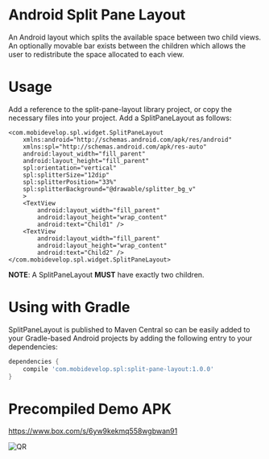 Android Split Pane Layout
===========

An Android layout which splits the available space between two child views. An optionally movable bar exists between the children which allows the user to redistribute the space allocated to each view.

Usage
=====
Add a reference to the split-pane-layout library project, or copy the necessary files into your project. Add a SplitPaneLayout as follows:

    <com.mobidevelop.spl.widget.SplitPaneLayout
        xmlns:android="http://schemas.android.com/apk/res/android"
        xmlns:spl="http://schemas.android.com/apk/res-auto"
        android:layout_width="fill_parent"
        android:layout_height="fill_parent"
        spl:orientation="vertical"
        spl:splitterSize="12dip"
        spl:splitterPosition="33%"
        spl:splitterBackground="@drawable/splitter_bg_v"
        >
        <TextView
            android:layout_width="fill_parent"
            android:layout_height="wrap_content"
            android:text="Child1" />
        <TextView
            android:layout_width="fill_parent"
            android:layout_height="wrap_content"
            android:text="Child2" />
    </com.mobidevelop.spl.widget.SplitPaneLayout>

**NOTE**: A SplitPaneLayout **MUST** have exactly two children.  

Using with Gradle
====================
SplitPaneLayout is published to Maven Central so can be easily added to your Gradle-based Android projects by adding the following entry to your dependencies:

```groovy
dependencies {
    compile 'com.mobidevelop.spl:split-pane-layout:1.0.0'
}
```


Precompiled Demo APK
====================
<https://www.box.com/s/6yw9kekmq558wgbwan91>

![QR](https://chart.googleapis.com/chart?cht=qr&chs=300x300&chl=https://www.box.com/s/6yw9kekmq558wgbwan91)


